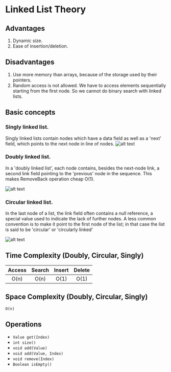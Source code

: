 # Linked List Theory

## Advantages

1. Dynamic size.
2. Ease of insertion/deletion.

## Disadvantages

1. Use more memory than arrays, because of the storage used by their pointers.
2. Random access is not allowed. We have to access elements sequentially starting from the first node. So we cannot do binary search with linked lists.

## Basic concepts

### Singly linked list.

Singly linked lists contain nodes which have a data field as well as a 'next' field, which points to the next node in line of nodes.
![alt text](https://upload.wikimedia.org/wikipedia/commons/6/6d/Singly-linked-list.svg "Singly linked list")

### Doubly linked list.

In a 'doubly linked list', each node contains, besides the next-node link, a second link field pointing to the 'previous' node in the sequence. 
This makes RemoveBack operation cheap O(1).

![alt text](https://upload.wikimedia.org/wikipedia/commons/5/5e/Doubly-linked-list.svg "Doubly linked list")

### Circular linked list.

In the last node of a list, the link field often contains a null reference, a special value used to indicate the lack of further nodes.
A less common convention is to make it point to the first node of the list; in that case the list is said to be 'circular' or 'circularly linked'

![alt text](https://upload.wikimedia.org/wikipedia/commons/d/df/Circularly-linked-list.svg "Circular linked list")

## Time Complexity (Doubly, Circular, Singly)
| Access | Search | Insert | Delete |
|:-------:|:-------:|:-------:|:-------:|
| O(n) | O(n) | O(1) | O(1) | 

## Space Complexity (Doubly, Circular, Singly)
`O(n)` 

## Operations
- `Value get(Index)`
- `int size()`
- `void add(Value)`
- `void add(Value, Index)`
- `void remove(Index)`
- `Boolean isEmpty()`



